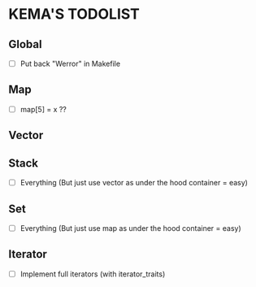# KEMA'S TODOLIST

## Global

- [ ] Put back "Werror" in Makefile

## Map

- [ ] map[5] = x ??

## Vector

## Stack

- [ ] Everything (But just use vector as under the hood container = easy)

## Set

- [ ] Everything (But just use map as under the hood container = easy)

## Iterator

- [ ] Implement full iterators (with iterator_traits)
